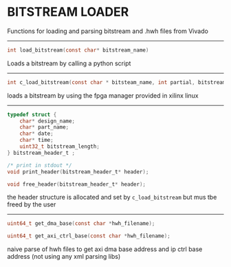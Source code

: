 # BITSTREAM LOADER

Functions for loading and parsing bitstream and .hwh files from Vivado

---

```c
int load_bitstream(const char* bitstream_name)
```
Loads a bitstream by calling a python script

---

```c
int c_load_bitstream(const char * bitsteam_name, int partial, bitstream_header_t** header)
```
loads a bitstream by using the fpga manager provided in xilinx linux

---

```c
typedef struct {
    char* design_name;
    char* part_name;
    char* date;
    char* time;
    uint32_t bitstream_length;
} bitstream_header_t ;

/* print in stdout */
void print_header(bitstream_header_t* header);

void free_header(bitstream_header_t* header);
```
the header structure is allocated and set by `c_load_bitstream` but mus tbe freed by the user

---

```c
uint64_t get_dma_base(const char *hwh_filename);

uint64_t get_axi_ctrl_base(const char *hwh_filename);
```
naive parse of hwh files to get axi dma base address and ip ctrl base address (not using any xml parsing libs)



